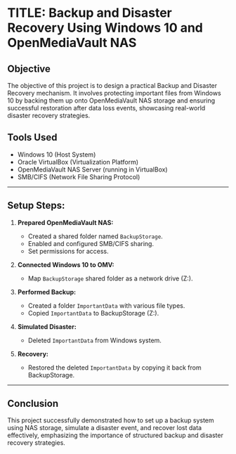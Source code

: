 # TITLE:  Backup and Disaster Recovery Using Windows 10 and OpenMediaVault NAS

## Objective
The objective of this project is to design a practical Backup and Disaster Recovery mechanism. It involves protecting important files from Windows 10 by backing them up onto OpenMediaVault NAS storage and ensuring successful restoration after data loss events, showcasing real-world disaster recovery strategies.

## Tools Used
- Windows 10 (Host System)
- Oracle VirtualBox (Virtualization Platform)
- OpenMediaVault NAS Server (running in VirtualBox)
- SMB/CIFS (Network File Sharing Protocol)

---

##  Setup Steps:
1. **Prepared OpenMediaVault NAS:**
   - Created a shared folder named `BackupStorage`.
   - Enabled and configured SMB/CIFS sharing.
   - Set permissions for access.

2. **Connected Windows 10 to OMV:**
   - Map `BackupStorage` shared folder as a network drive (Z:).

3. **Performed Backup:**
   - Created a folder `ImportantData` with various file types.
   - Copied `ImportantData` to BackupStorage (Z:).

4. **Simulated Disaster:**
   - Deleted `ImportantData` from Windows system.

5. **Recovery:**
   - Restored the deleted `ImportantData` by copying it back from BackupStorage.

---

## Conclusion
This project successfully demonstrated how to set up a backup system using NAS storage, simulate a disaster event, and recover lost data effectively, emphasizing the importance of structured backup and disaster recovery strategies.

